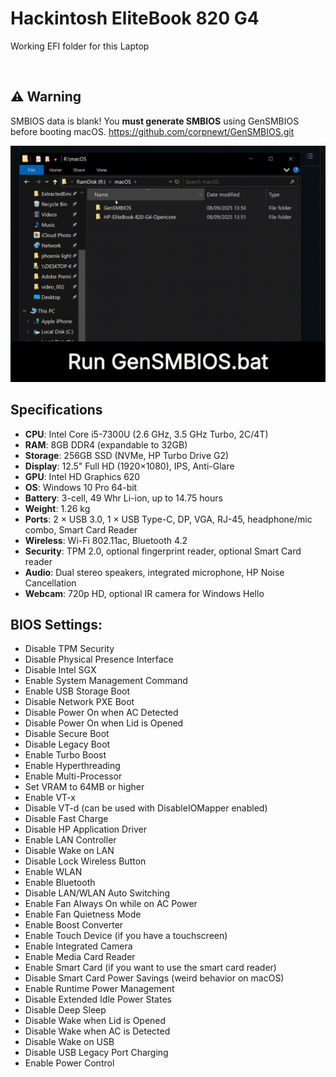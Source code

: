# Hackintosh EliteBook 820 G4
Working EFI folder for this Laptop

<br>

## ⚠️ Warning
SMBIOS data is blank! You **must generate SMBIOS** using GenSMBIOS before booting macOS.
https://github.com/corpnewt/GenSMBIOS.git

<img src="gensmbios.gif" width="640" alt="Tutorial demo">

<br>

## Specifications
- **CPU**: Intel Core i5-7300U (2.6 GHz, 3.5 GHz Turbo, 2C/4T)  
- **RAM**: 8GB DDR4 (expandable to 32GB)  
- **Storage**: 256GB SSD (NVMe, HP Turbo Drive G2)  
- **Display**: 12.5" Full HD (1920×1080), IPS, Anti-Glare  
- **GPU**: Intel HD Graphics 620  
- **OS**: Windows 10 Pro 64-bit  
- **Battery**: 3-cell, 49 Whr Li-ion, up to 14.75 hours  
- **Weight**: 1.26 kg  
- **Ports**: 2 × USB 3.0, 1 × USB Type-C, DP, VGA, RJ-45, headphone/mic combo, Smart Card Reader
- **Wireless**: Wi-Fi 802.11ac, Bluetooth 4.2  
- **Security**: TPM 2.0, optional fingerprint reader, optional Smart Card reader  
- **Audio**: Dual stereo speakers, integrated microphone, HP Noise Cancellation  
- **Webcam**: 720p HD, optional IR camera for Windows Hello  


## BIOS Settings:
- Disable TPM Security
- Disable Physical Presence Interface
- Disable Intel SGX
- Enable System Management Command
- Enable USB Storage Boot
- Disable Network PXE Boot
- Disable Power On when AC Detected
- Disable Power On when Lid is Opened
- Disable Secure Boot
- Disable Legacy Boot
- Enable Turbo Boost
- Enable Hyperthreading
- Enable Multi-Processor
- Set VRAM to 64MB or higher
- Enable VT-x
- Disable VT-d (can be used with DisableIOMapper enabled)
- Disable Fast Charge
- Disable HP Application Driver
- Enable LAN Controller
- Disable Wake on LAN
- Disable Lock Wireless Button
- Enable WLAN
- Enable Bluetooth
- Disable LAN/WLAN Auto Switching
- Enable Fan Always On while on AC Power
- Enable Fan Quietness Mode
- Enable Boost Converter
- Enable Touch Device (if you have a touchscreen)
- Enable Integrated Camera
- Enable Media Card Reader
- Enable Smart Card (if you want to use the smart card reader)
- Disable Smart Card Power Savings (weird behavior on macOS)
- Enable Runtime Power Management
- Disable Extended Idle Power States
- Disable Deep Sleep
- Disable Wake when Lid is Opened
- Disable Wake when AC is Detected
- Disable Wake on USB
- Disable USB Legacy Port Charging
- Enable Power Control

